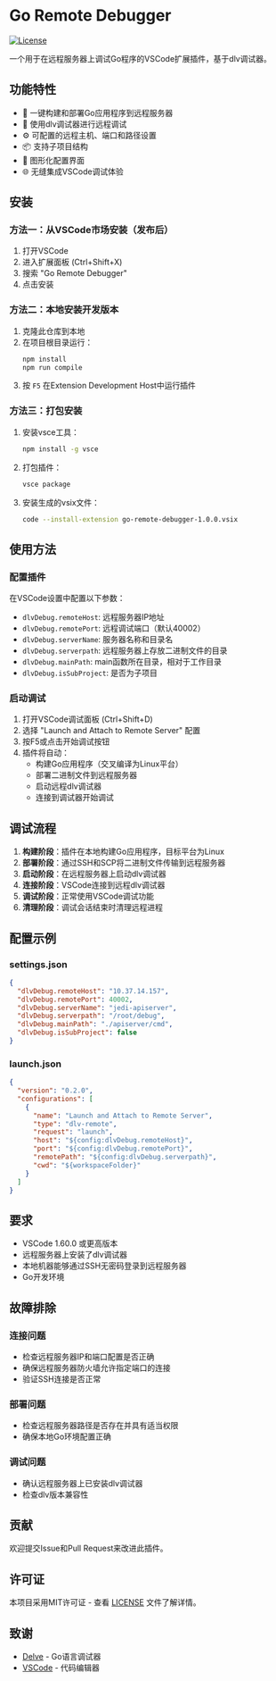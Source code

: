 # Go Remote Debugger

[![License](https://img.shields.io/badge/license-MIT-green.svg)](LICENSE)

一个用于在远程服务器上调试Go程序的VSCode扩展插件，基于dlv调试器。

## 功能特性

- 🚀 一键构建和部署Go应用程序到远程服务器
- 🐞 使用dlv调试器进行远程调试
- ⚙️ 可配置的远程主机、端口和路径设置
- 📦 支持子项目结构
- 🔧 图形化配置界面
- 🌐 无缝集成VSCode调试体验

## 安装

### 方法一：从VSCode市场安装（发布后）
1. 打开VSCode
2. 进入扩展面板 (Ctrl+Shift+X)
3. 搜索 "Go Remote Debugger"
4. 点击安装

### 方法二：本地安装开发版本
1. 克隆此仓库到本地
2. 在项目根目录运行：
   ```bash
   npm install
   npm run compile
   ```
3. 按 `F5` 在Extension Development Host中运行插件

### 方法三：打包安装
1. 安装vsce工具：
   ```bash
   npm install -g vsce
   ```
2. 打包插件：
   ```bash
   vsce package
   ```
3. 安装生成的vsix文件：
   ```bash
   code --install-extension go-remote-debugger-1.0.0.vsix
   ```

## 使用方法

### 配置插件

在VSCode设置中配置以下参数：

- `dlvDebug.remoteHost`: 远程服务器IP地址
- `dlvDebug.remotePort`: 远程调试端口（默认40002）
- `dlvDebug.serverName`: 服务器名称和目录名
- `dlvDebug.serverpath`: 远程服务器上存放二进制文件的目录
- `dlvDebug.mainPath`: main函数所在目录，相对于工作目录
- `dlvDebug.isSubProject`: 是否为子项目

### 启动调试

1. 打开VSCode调试面板 (Ctrl+Shift+D)
2. 选择 "Launch and Attach to Remote Server" 配置
3. 按F5或点击开始调试按钮
4. 插件将自动：
   - 构建Go应用程序（交叉编译为Linux平台）
   - 部署二进制文件到远程服务器
   - 启动远程dlv调试器
   - 连接到调试器开始调试

## 调试流程

1. **构建阶段**：插件在本地构建Go应用程序，目标平台为Linux
2. **部署阶段**：通过SSH和SCP将二进制文件传输到远程服务器
3. **启动阶段**：在远程服务器上启动dlv调试器
4. **连接阶段**：VSCode连接到远程dlv调试器
5. **调试阶段**：正常使用VSCode调试功能
6. **清理阶段**：调试会话结束时清理远程进程

## 配置示例

### settings.json

```json
{
  "dlvDebug.remoteHost": "10.37.14.157",
  "dlvDebug.remotePort": 40002,
  "dlvDebug.serverName": "jedi-apiserver",
  "dlvDebug.serverpath": "/root/debug",
  "dlvDebug.mainPath": "./apiserver/cmd",
  "dlvDebug.isSubProject": false
}
```

### launch.json

```json
{
  "version": "0.2.0",
  "configurations": [
    {
      "name": "Launch and Attach to Remote Server",
      "type": "dlv-remote",
      "request": "launch",
      "host": "${config:dlvDebug.remoteHost}",
      "port": "${config:dlvDebug.remotePort}",
      "remotePath": "${config:dlvDebug.serverpath}",
      "cwd": "${workspaceFolder}"
    }
  ]
}
```

## 要求

- VSCode 1.60.0 或更高版本
- 远程服务器上安装了dlv调试器
- 本地机器能够通过SSH无密码登录到远程服务器
- Go开发环境

## 故障排除

### 连接问题

- 检查远程服务器IP和端口配置是否正确
- 确保远程服务器防火墙允许指定端口的连接
- 验证SSH连接是否正常

### 部署问题

- 检查远程服务器路径是否存在并具有适当权限
- 确保本地Go环境配置正确

### 调试问题

- 确认远程服务器上已安装dlv调试器
- 检查dlv版本兼容性

## 贡献

欢迎提交Issue和Pull Request来改进此插件。

## 许可证

本项目采用MIT许可证 - 查看 [LICENSE](LICENSE) 文件了解详情。

## 致谢

- [Delve](https://github.com/go-delve/delve) - Go语言调试器
- [VSCode](https://code.visualstudio.com/) - 代码编辑器